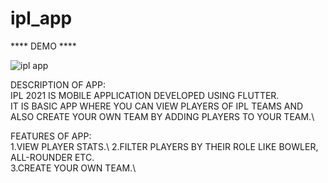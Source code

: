 # ipl_app

**** DEMO ****

![ipl app](assets/images/ipl-app.gif)


DESCRIPTION OF APP:\
IPL 2021 IS MOBILE APPLICATION DEVELOPED USING FLUTTER.\
IT IS BASIC APP WHERE YOU CAN VIEW PLAYERS OF IPL TEAMS AND ALSO CREATE YOUR OWN TEAM BY ADDING PLAYERS TO YOUR TEAM.\

FEATURES OF APP:\
1.VIEW PLAYER STATS.\ 
2.FILTER PLAYERS BY THEIR ROLE LIKE BOWLER, ALL-ROUNDER ETC.\
3.CREATE YOUR OWN TEAM.\
